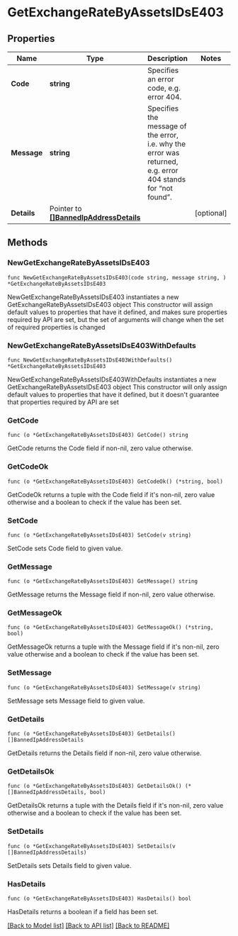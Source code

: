 # GetExchangeRateByAssetsIDsE403

## Properties

Name | Type | Description | Notes
------------ | ------------- | ------------- | -------------
**Code** | **string** | Specifies an error code, e.g. error 404. | 
**Message** | **string** | Specifies the message of the error, i.e. why the error was returned, e.g. error 404 stands for “not found”. | 
**Details** | Pointer to [**[]BannedIpAddressDetails**](BannedIpAddressDetails.md) |  | [optional] 

## Methods

### NewGetExchangeRateByAssetsIDsE403

`func NewGetExchangeRateByAssetsIDsE403(code string, message string, ) *GetExchangeRateByAssetsIDsE403`

NewGetExchangeRateByAssetsIDsE403 instantiates a new GetExchangeRateByAssetsIDsE403 object
This constructor will assign default values to properties that have it defined,
and makes sure properties required by API are set, but the set of arguments
will change when the set of required properties is changed

### NewGetExchangeRateByAssetsIDsE403WithDefaults

`func NewGetExchangeRateByAssetsIDsE403WithDefaults() *GetExchangeRateByAssetsIDsE403`

NewGetExchangeRateByAssetsIDsE403WithDefaults instantiates a new GetExchangeRateByAssetsIDsE403 object
This constructor will only assign default values to properties that have it defined,
but it doesn't guarantee that properties required by API are set

### GetCode

`func (o *GetExchangeRateByAssetsIDsE403) GetCode() string`

GetCode returns the Code field if non-nil, zero value otherwise.

### GetCodeOk

`func (o *GetExchangeRateByAssetsIDsE403) GetCodeOk() (*string, bool)`

GetCodeOk returns a tuple with the Code field if it's non-nil, zero value otherwise
and a boolean to check if the value has been set.

### SetCode

`func (o *GetExchangeRateByAssetsIDsE403) SetCode(v string)`

SetCode sets Code field to given value.


### GetMessage

`func (o *GetExchangeRateByAssetsIDsE403) GetMessage() string`

GetMessage returns the Message field if non-nil, zero value otherwise.

### GetMessageOk

`func (o *GetExchangeRateByAssetsIDsE403) GetMessageOk() (*string, bool)`

GetMessageOk returns a tuple with the Message field if it's non-nil, zero value otherwise
and a boolean to check if the value has been set.

### SetMessage

`func (o *GetExchangeRateByAssetsIDsE403) SetMessage(v string)`

SetMessage sets Message field to given value.


### GetDetails

`func (o *GetExchangeRateByAssetsIDsE403) GetDetails() []BannedIpAddressDetails`

GetDetails returns the Details field if non-nil, zero value otherwise.

### GetDetailsOk

`func (o *GetExchangeRateByAssetsIDsE403) GetDetailsOk() (*[]BannedIpAddressDetails, bool)`

GetDetailsOk returns a tuple with the Details field if it's non-nil, zero value otherwise
and a boolean to check if the value has been set.

### SetDetails

`func (o *GetExchangeRateByAssetsIDsE403) SetDetails(v []BannedIpAddressDetails)`

SetDetails sets Details field to given value.

### HasDetails

`func (o *GetExchangeRateByAssetsIDsE403) HasDetails() bool`

HasDetails returns a boolean if a field has been set.


[[Back to Model list]](../README.md#documentation-for-models) [[Back to API list]](../README.md#documentation-for-api-endpoints) [[Back to README]](../README.md)


